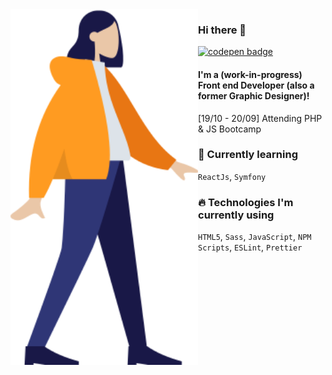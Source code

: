 <img align="left" src="person.png" style="width: 300px">

### Hi there 👋
[<img src="https://img.shields.io/badge/codepen-%2312100E.svg?&style=for-the-badge&logo=codepen&logoColor=white" alt="codepen badge">](https://codepen.io/merkund)

#### I'm a (work-in-progress) Front end Developer (also a former Graphic Designer)! 
[19/10 - 20/09] Attending PHP & JS Bootcamp

### 🌱  Currently learning
`ReactJs`, `Symfony`

### 🔥  Technologies I'm currently using
`HTML5`, `Sass`, `JavaScript`, `NPM Scripts`, `ESLint`, `Prettier`
